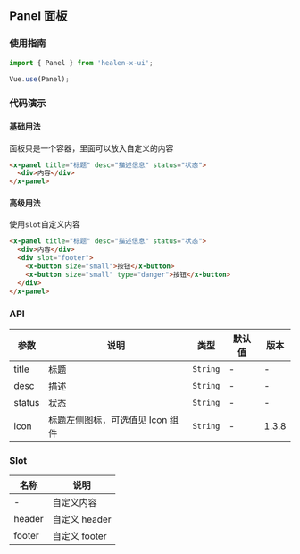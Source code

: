 ## Panel 面板

### 使用指南
``` javascript
import { Panel } from 'healen-x-ui';

Vue.use(Panel);
```

### 代码演示

#### 基础用法
面板只是一个容器，里面可以放入自定义的内容

```html
<x-panel title="标题" desc="描述信息" status="状态">
  <div>内容</div>
</x-panel>
```

#### 高级用法
使用`slot`自定义内容

```html
<x-panel title="标题" desc="描述信息" status="状态">
  <div>内容</div>
  <div slot="footer">
    <x-button size="small">按钮</x-button>
    <x-button size="small" type="danger">按钮</x-button>
  </div>
</x-panel>
```

### API

| 参数 | 说明 | 类型 | 默认值 | 版本 |
|------|------|------|------|------|
| title | 标题 | `String` | - | - |
| desc | 描述 | `String` | - | - |
| status | 状态 | `String` | - | - |
| icon | 标题左侧图标，可选值见 Icon 组件 | `String` | - | 1.3.8 |

### Slot

| 名称 | 说明 |
|------|------|
| - | 自定义内容 |
| header | 自定义 header |
| footer | 自定义 footer |

